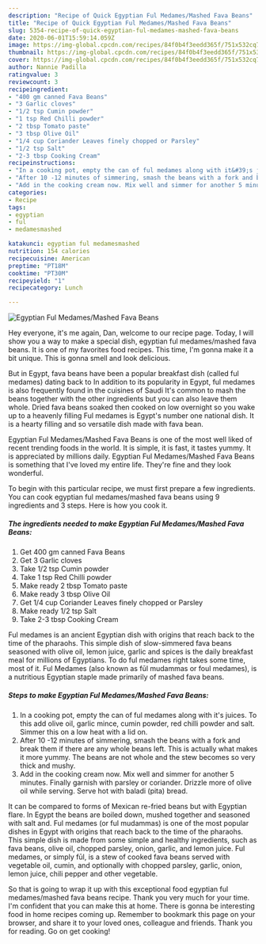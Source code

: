 ```yaml
---
description: "Recipe of Quick Egyptian Ful Medames/Mashed Fava Beans"
title: "Recipe of Quick Egyptian Ful Medames/Mashed Fava Beans"
slug: 5354-recipe-of-quick-egyptian-ful-medames-mashed-fava-beans
date: 2020-06-01T15:59:14.059Z
image: https://img-global.cpcdn.com/recipes/84f0b4f3eedd365f/751x532cq70/egyptian-ful-medamesmashed-fava-beans-recipe-main-photo.jpg
thumbnail: https://img-global.cpcdn.com/recipes/84f0b4f3eedd365f/751x532cq70/egyptian-ful-medamesmashed-fava-beans-recipe-main-photo.jpg
cover: https://img-global.cpcdn.com/recipes/84f0b4f3eedd365f/751x532cq70/egyptian-ful-medamesmashed-fava-beans-recipe-main-photo.jpg
author: Nannie Padilla
ratingvalue: 3
reviewcount: 3
recipeingredient:
- "400 gm canned Fava Beans"
- "3 Garlic cloves"
- "1/2 tsp Cumin powder"
- "1 tsp Red Chilli powder"
- "2 tbsp Tomato paste"
- "3 tbsp Olive Oil"
- "1/4 cup Coriander Leaves finely chopped or Parsley"
- "1/2 tsp Salt"
- "2-3 tbsp Cooking Cream"
recipeinstructions:
- "In a cooking pot, empty the can of ful medames along with it&#39;s juices. To this add olive oil, garlic mince, cumin powder, red chilli powder and salt. Simmer this on a low heat with a lid on."
- "After 10 -12 minutes of simmering, smash the beans with a fork and break them if there are any whole beans left. This is actually what makes it more yummy. The beans are not whole and the stew becomes so very thick and mushy."
- "Add in the cooking cream now. Mix well and simmer for another 5 minutes. Finally garnish with parsley or coriander. Drizzle more of olive oil while serving. Serve hot with baladi (pita) bread."
categories:
- Recipe
tags:
- egyptian
- ful
- medamesmashed

katakunci: egyptian ful medamesmashed 
nutrition: 154 calories
recipecuisine: American
preptime: "PT18M"
cooktime: "PT30M"
recipeyield: "1"
recipecategory: Lunch

---
```



![Egyptian Ful Medames/Mashed Fava Beans](https://img-global.cpcdn.com/recipes/84f0b4f3eedd365f/751x532cq70/egyptian-ful-medamesmashed-fava-beans-recipe-main-photo.jpg)

Hey everyone, it's me again, Dan, welcome to our recipe page. Today, I will show you a way to make a special dish, egyptian ful medames/mashed fava beans. It is one of my favorites food recipes. This time, I'm gonna make it a bit unique. This is gonna smell and look delicious.

But in Egypt, fava beans have been a popular breakfast dish (called ful medames) dating back to In addition to its popularity in Egypt, ful medames is also frequently found in the cuisines of Saudi It&#39;s common to mash the beans together with the other ingredients but you can also leave them whole. Dried fava beans soaked then cooked on low overnight so you wake up to a heavenly filling Ful medames is Egypt&#39;s number one national dish. It is a hearty filling and so versatile dish made with fava bean.

Egyptian Ful Medames/Mashed Fava Beans is one of the most well liked of recent trending foods in the world. It is simple, it is fast, it tastes yummy. It is appreciated by millions daily. Egyptian Ful Medames/Mashed Fava Beans is something that I've loved my entire life. They're fine and they look wonderful.


To begin with this particular recipe, we must first prepare a few ingredients. You can cook egyptian ful medames/mashed fava beans using 9 ingredients and 3 steps. Here is how you cook it.

<!--inarticleads1-->

##### The ingredients needed to make Egyptian Ful Medames/Mashed Fava Beans:

1. Get 400 gm canned Fava Beans
1. Get 3 Garlic cloves
1. Take 1/2 tsp Cumin powder
1. Take 1 tsp Red Chilli powder
1. Make ready 2 tbsp Tomato paste
1. Make ready 3 tbsp Olive Oil
1. Get 1/4 cup Coriander Leaves finely chopped or Parsley
1. Make ready 1/2 tsp Salt
1. Take 2-3 tbsp Cooking Cream


Ful medames is an ancient Egyptian dish with origins that reach back to the time of the pharaohs. This simple dish of slow-simmered fava beans seasoned with olive oil, lemon juice, garlic and spices is the daily breakfast meal for millions of Egyptians. To do ful medames right takes some time, most of it. Ful Medames (also known as fūl mudammas or foul medames), is a nutritious Egyptian staple made primarily of mashed fava beans. 

<!--inarticleads2-->

##### Steps to make Egyptian Ful Medames/Mashed Fava Beans:

1. In a cooking pot, empty the can of ful medames along with it&#39;s juices. To this add olive oil, garlic mince, cumin powder, red chilli powder and salt. Simmer this on a low heat with a lid on.
1. After 10 -12 minutes of simmering, smash the beans with a fork and break them if there are any whole beans left. This is actually what makes it more yummy. The beans are not whole and the stew becomes so very thick and mushy.
1. Add in the cooking cream now. Mix well and simmer for another 5 minutes. Finally garnish with parsley or coriander. Drizzle more of olive oil while serving. Serve hot with baladi (pita) bread.


It can be compared to forms of Mexican re-fried beans but with Egyptian flare. In Egypt the beans are boiled down, mushed together and seasoned with salt and. Ful medames (or ful mudammas) is one of the most popular dishes in Egypt with origins that reach back to the time of the pharaohs. This simple dish is made from some simple and healthy ingredients, such as fava beans, olive oil, chopped parsley, onion, garlic, and lemon juice. Ful medames, or simply fūl, is a stew of cooked fava beans served with vegetable oil, cumin, and optionally with chopped parsley, garlic, onion, lemon juice, chili pepper and other vegetable. 

So that is going to wrap it up with this exceptional food egyptian ful medames/mashed fava beans recipe. Thank you very much for your time. I'm confident that you can make this at home. There is gonna be interesting food in home recipes coming up. Remember to bookmark this page on your browser, and share it to your loved ones, colleague and friends. Thank you for reading. Go on get cooking!
